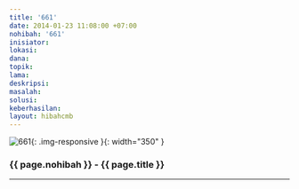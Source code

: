 ```yaml
---
title: '661'
date: 2014-01-23 11:08:00 +07:00
nohibah: '661'
inisiator: 
lokasi: 
dana: 
topik: 
lama: 
deskripsi: 
masalah: 
solusi: 
keberhasilan: 
layout: hibahcmb
---
```


![661](/static/img/hibahcmb/661.png){: .img-responsive }{: width="350" }

### {{ page.nohibah }} - {{ page.title }}

---

